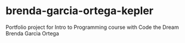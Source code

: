 # brenda-garcia-ortega-kepler
Portfolio project for Intro to Programming course with Code the Dream
Brenda Garcia Ortega
